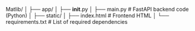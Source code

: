 Matlib/
│
├── app/
│   ├── __init__.py
│   ├── main.py           # FastAPI backend code (Python)
│
├── static/
│   ├── index.html        # Frontend HTML
│
└── requirements.txt      # List of required dependencies
